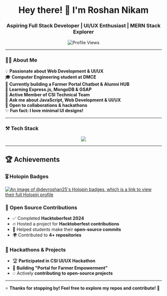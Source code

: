 <!-- HEADER -->
<h1 align="center">Hey there! 👋 I'm Roshan Nikam</h1>
<h3 align="center">Aspiring Full Stack Developer | UI/UX Enthusiast | MERN Stack Explorer</h3>

<p align="center">
  <img src="https://komarev.com/ghpvc/?username=roshannikam&label=Profile%20Views&color=0e75b6&style=flat" alt="Profile Views" />
</p>

---

<!-- ABOUT SECTION -->
### 🧑‍💻 About Me  
💡 **Passionate about Web Development & UI/UX**  
🎓 **Computer Engineering student at DMCE**  
🔭 **Currently building a Farmer Portal Chatbot & Alumni HUB**  
🌱 **Learning Express.js, MongoDB & GSAP**  
📌 **Active Member of CSI Technical Team**  
💬 **Ask me about JavaScript, Web Development & UI/UX**  
🚀 **Open to collaborations & hackathons**  
✨ **Fun fact: I love minimal UI designs!**  

---

<!-- TECH STACK -->
### ⚒️ Tech Stack  
<p align="center">
  <img src="https://skillicons.dev/icons?i=html,css,js,nodejs,express,mongodb,git,figma" />
</p>

---

## 🏆 Achievements

### 🎖️ Holopin Badges
[![An image of @devroshan25's Holopin badges, which is a link to view their full Holopin profile](https://holopin.me/devroshan25)](https://holopin.io/@devroshan25)

### 🚀 Open Source Contributions  
- ✅ Completed **Hacktoberfest 2024**  
- 🔥 Hosted a project for **Hacktoberfest contributions**  
- 🎯 Helped students make their **open-source commits**  
- 🌍 Contributed to **4+ repositories**  

### 🎨 Hackathons & Projects  
- 🏆 **Participated in CSI UI/UX Hackathon**  
- 🚜 **Building "Portal for Farmer Empowerment"**  
- 💡 Actively **contributing to open-source projects**  



---

⭐ **Thanks for stopping by! Feel free to explore my repos and contribute! 🚀**  
